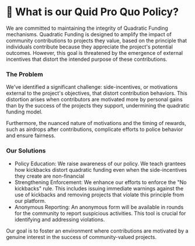 # 🤔 What is our Quid Pro Quo Policy?

We are committed to maintaining the integrity of Quadratic Funding mechanisms. Quadratic Funding is designed to amplify the impact of community contributions to projects they value, based on the principle that individuals contribute because they appreciate the project's potential outcomes. However, this goal is threatened by the emergence of external incentives that distort the intended purpose of these contributions.

### The Problem

We've identified a significant challenge: side-incentives, or motivations external to the project's objectives, that distort contribution behaviors. This distortion arises when contributors are motivated more by personal gains than by the success of the projects they support, undermining the quadratic funding model.

Furthermore, the nuanced nature of motivations and the timing of rewards, such as airdrops after contributions, complicate efforts to police behavior and ensure fairness.

### Our Solutions

* Policy Education: We raise awareness of our policy. We teach grantees how kickbacks distort quadratic funding even when the side-incentives they create are non-financial
* Strengthening Enforcement: We enhance our efforts to enforce the "No kickbacks" rule. This includes issuing immediate warnings against the use of kickbacks and removing projects that violate this principle from our platform.
* Anonymous Reporting: An anonymous form will be available in rounds for the community to report suspicious activities. This tool is crucial for identifying and addressing violations.

Our goal is to foster an environment where contributions are motivated by a genuine interest in the success of community-valued projects.&#x20;
